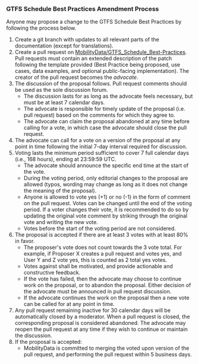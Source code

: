 ### GTFS Schedule Best Practices Amendment Process
Anyone may propose a change to the GTFS Schedule Best Practices by following the process below.

1. Create a git branch with updates to all relevant parts of the documentation (except for translations).
1. Create a pull request on [MobilityData/GTFS_Schedule_Best-Practices](https://github.com/MobilityData/GTFS_Schedule_Best-Practices). Pull requests must contain an extended description of the patch following the template provided (Best Practice being proposed, use cases, data examples, and optional public-facing implementation). The creator of the pull request becomes the _advocate_.
1. The discussion of the proposal follows. Pull request comments should be used as the sole discussion forum.
  	- The discussion lasts for as long as the advocate feels necessary, but must be at least 7 calendar days.
  	- The advocate is responsible for timely update of the proposal (i.e. pull request) based on the comments for which they agree to.
  	- The advocate can claim the proposal abandoned at any time before calling for a vote, in which case the advocate should close the pull request.
1. The advocate can call for a vote on a version of the proposal at any point in time following the initial 7-day interval required for discussion.
1. Voting lasts the minimum period sufficient to cover 7 full calendar days (i.e., 168 hours), ending at 23:59:59 UTC.
  	- The advocate should announce the specific end time at the start of the vote.
  	- During the voting period, only editorial changes to the proposal are allowed (typos, wording may change as long as it does not change the meaning of the proposal).
  	- Anyone is allowed to vote yes (+1) or no (-1) in the form of comment on the pull request. Votes can be changed until the end of the voting period. If a voter changes their vote, it is recommended to do so by updating the original vote comment by striking through the original vote and writing the new vote.
  	- Votes before the start of the voting period are not considered.
1. The proposal is accepted if there are at least 3 votes with at least 80% in favor.
  	- The proposer's vote does not count towards the 3 vote total. For example, if Proposer X creates a pull request and votes yes, and User Y and Z vote yes, this is counted as 2 total yes votes.
  	- Votes against shall be motivated, and provide actionable and constructive feedback.
  	- If the vote has failed, then the advocate may choose to continue work on the proposal, or to abandon the proposal. Either decision of the advocate must be announced in pull request discussion.
  	- If the advocate continues the work on the proposal then a new vote can be called for at any point in time.
1. Any pull request remaining inactive for 30 calendar days will be automatically closed by a moderator. When a pull request is closed, the corresponding proposal is considered abandoned. The advocate may reopen the pull request at any time if they wish to continue or maintain the discussion.
1. If the proposal is accepted:
  	- MobilityData is committed to merging the voted upon version of the pull request, and performing the pull request within 5 business days.
